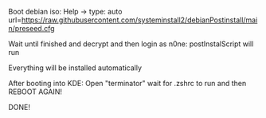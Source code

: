 Boot debian iso: Help -> type: auto url=https://raw.githubusercontent.com/systeminstall2/debianPostinstall/main/preseed.cfg <Enter>   

Wait until finished and decrypt and then login as n0ne: postInstalScript will run

Everything will be installed automatically

After booting into KDE: Open "terminator" wait for .zshrc to run and then REBOOT AGAIN!

DONE!
